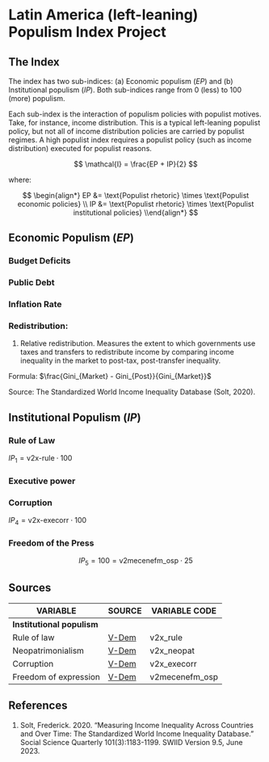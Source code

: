 # Latin America (left-leaning) Populism Index Project

## The Index

The index has two sub-indices: (a) Economic populism $(EP)$ and (b) Institutional populism $(IP)$. Both sub-indices range from 0 (less) to 100 (more) populism.

Each sub-index is the interaction of populism policies with populist motives. Take, for instance, income distribution. This is a typical left-leaning populist policy, but not all of income distribution policies are carried by populist regimes. A high populist index requires a populist policy (such as income distribution) executed for populist reasons.

$$
\mathcal{I} = \frac{EP + IP}{2}
$$

where:

$$
\begin{align*}
EP &= \text{Populist rhetoric} \times \text{Populist economic policies} \\
IP &= \text{Populist rhetoric} \times \text{Populist institutional policies}
\\end{align*}
$$

## Economic Populism $(EP$)

### Budget Deficits

### Public Debt

### Inflation Rate

### Redistribution:

1) Relative redistribution. Measures the extent to which governments use taxes and transfers to redistribute income by comparing income inequality in the market to post-tax, post-transfer inequality.

Formula: $\frac{Gini_{Market} - Gini_{Post}}{Gini_{Market}}$

Source: The Standardized World Income Inequality Database (Solt, 2020). 

## Institutional Populism $(IP)$

### Rule of Law

$IP_1 = \text{v2x-rule} \cdot 100$

<!--
V-Dem rule of law components:
1. Compliance with high court                    - v2juhccomp
2. Complance with judiciary                      - v2jucomp
3. High court independence                       - v2juhcind
4. Lower court independence                      - v2juncind
5. Transparent laws with predictable enforcement - v2cltrnslw
6. Access to justice for men                     - v2clacjstm
7. Access to justice for women                   - v2clacjstw
8. Judicial accountability                       - v2juaccnt
9. Judicial corruption decision                  - v2jucorrde
10. Public sector corrupt exchanges              - v2xcrptps
11. Public sector theft                          - v2xthftps
12. Executive bribery and corrupt exchanges      - v2exbribe
13. Executive embezzlement and theft             - v2exembez

-->

### Executive power

<!--
V-Dem neopatrimonialism components:
1. Vote buyins - v2elvotbuy
2. Particularistic vs public goods                    - v2dlencmps
3. Party linkages                                     - v2psprlnks
4. Executive respects constitution                    - v2exrescon
5. Executive oversight                                - v2lgotovst
6. Legislature controls resources                     - v2lgfunds
7. Legislature investigates the executive in practice - v2lginvstp
8. High court independence                            - V2juhcind
9. Low court independence                             - v2juhcind
10. Compliance with high court                        - v2juhccomp
11. Compliance with judiciary                         - v2jucomp
12. Electoral managemente body autonomy               - v2elembaut
13. Executive embezzlement and theft                  - v2exembez
14. Executive bribes and corrput charges              - v2exbribe
15. Legislative corruption                            - v2lgcrrpt
16. Judicial corruption                               - v2jucorrde
-->

### Corruption

$IP_4 = \text{v2x-execorr} \cdot 100$

<!--
V-Dem executive corruption components:
1. Executive bribery      - v2exbribe
2. Executive embezzelment - v2xembez
-->

### Freedom of the Press

$$
IP_5 = 100 = \text{v2mecenefm_osp} \cdot 25
$$

## Sources

| VARIABLE                   | SOURCE        | VARIABLE CODE  |
| -------------------------- | ------------  | -------------- |
| **Institutional populism** |               |                |
| Rule of law                | [V-Dem][VDEM] | v2x_rule       |
| Neopatrimonialism          | [V-Dem][VDEM] | v2x_neopat     |
| Corruption                 | [V-Dem][VDEM] | v2x_execorr    |
| Freedom of expression      | [V-Dem][VDEM] | v2mecenefm_osp |



## References 
1. Solt, Frederick. 2020. “Measuring Income Inequality Across Countries and Over Time: The Standardized World Income Inequality Database.” Social Science Quarterly 101(3):1183-1199. SWIID Version 9.5, June 2023.



<!-- HYPERLINKS -->

[VDEM]: <https://www.v-dem.net/data/the-v-dem-dataset/>

